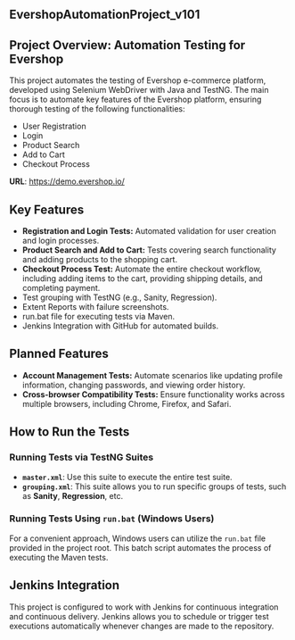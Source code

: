 ## EvershopAutomationProject_v101
## Project Overview: Automation Testing for Evershop
This project automates the testing of Evershop e-commerce platform, developed using Selenium WebDriver with Java and TestNG. The main focus is to automate key features of the Evershop platform, ensuring thorough testing of the following functionalities:
* User Registration
* Login
* Product Search
* Add to Cart
* Checkout Process

**URL**: https://demo.evershop.io/

## Key Features
* **Registration and Login Tests:** Automated validation for user creation and login processes.
* **Product Search and Add to Cart:** Tests covering search functionality and adding products to the shopping cart.
* **Checkout Process Test:** Automate the entire checkout workflow, including adding items to the cart, providing shipping details, and completing payment.
* Test grouping with TestNG (e.g., Sanity, Regression).
* Extent Reports with failure screenshots.
* run.bat file for executing tests via Maven.
* Jenkins Integration with GitHub for automated builds.

## Planned Features
* **Account Management Tests:** Automate scenarios like updating profile information, changing passwords, and viewing order history.
* **Cross-browser Compatibility Tests:** Ensure functionality works across multiple browsers, including Chrome, Firefox, and Safari.

## How to Run the Tests

### Running Tests via TestNG Suites
- **`master.xml`**: Use this suite to execute the entire test suite.
- **`grouping.xml`**: This suite allows you to run specific groups of tests, such as **Sanity**, **Regression**, etc.

### Running Tests Using `run.bat` (Windows Users)
For a convenient approach, Windows users can utilize the `run.bat` file provided in the project root. This batch script automates the process of executing the Maven tests.

## Jenkins Integration
This project is configured to work with Jenkins for continuous integration and continuous delivery. Jenkins allows you to schedule or trigger test executions automatically whenever changes are made to the repository.

